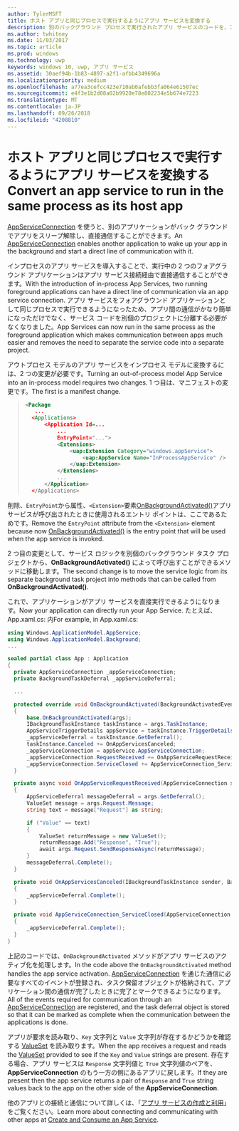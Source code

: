 ```yaml
---
author: TylerMSFT
title: ホスト アプリと同じプロセスで実行するようにアプリ サービスを変換する
description: 別のバックグラウンド プロセスで実行されたアプリ サービスのコードを、アプリ サービスのプロバイダーと同じプロセス内で実行されるコードに変換します。
ms.author: twhitney
ms.date: 11/03/2017
ms.topic: article
ms.prod: windows
ms.technology: uwp
keywords: windows 10, uwp, アプリ サービス
ms.assetid: 30aef94b-1b83-4897-a2f1-afbb4349696a
ms.localizationpriority: medium
ms.openlocfilehash: a77ea3cefcc423e710ab0afebb3fa064e61507ec
ms.sourcegitcommit: e4f3e1b2d08a02b9920e78e802234e5b674e7223
ms.translationtype: MT
ms.contentlocale: ja-JP
ms.lasthandoff: 09/26/2018
ms.locfileid: "4208810"
---
```

# <a name="convert-an-app-service-to-run-in-the-same-process-as-its-host-app"></a><span data-ttu-id="687e0-104">ホスト アプリと同じプロセスで実行するようにアプリ サービスを変換する</span><span class="sxs-lookup"><span data-stu-id="687e0-104">Convert an app service to run in the same process as its host app</span></span>

<span data-ttu-id="687e0-105">[AppServiceConnection](https://msdn.microsoft.com/library/windows/apps/windows.applicationmodel.appservice.appserviceconnection.aspx) を使うと、別のアプリケーションがバック グラウンドでアプリをスリープ解除し、直接通信することができます。</span><span class="sxs-lookup"><span data-stu-id="687e0-105">An [AppServiceConnection](https://msdn.microsoft.com/library/windows/apps/windows.applicationmodel.appservice.appserviceconnection.aspx) enables another application to wake up your app in the background and start a direct line of communication with it.</span></span>

<span data-ttu-id="687e0-106">インプロセスのアプリ サービスを導入することで、実行中の 2 つのフォアグラウンド アプリケーションはアプリ サービス接続経由で直接通信することができます。</span><span class="sxs-lookup"><span data-stu-id="687e0-106">With the introduction of in-process App Services, two running foreground applications can have a direct line of communication via an app service connection.</span></span> <span data-ttu-id="687e0-107">アプリ サービスをフォアグラウンド アプリケーションとして同じプロセスで実行できるようになったため、アプリ間の通信がかなり簡単になっただけでなく、サービス コードを別個のプロジェクトに分離する必要がなくなりました。</span><span class="sxs-lookup"><span data-stu-id="687e0-107">App Services can now run in the same process as the foreground application which makes communication between apps much easier and removes the need to separate the service code into a separate project.</span></span>

<span data-ttu-id="687e0-108">アウトプロセス モデルのアプリ サービスをインプロセス モデルに変換するには、2 つの変更が必要です。</span><span class="sxs-lookup"><span data-stu-id="687e0-108">Turning an out-of-process model App Service into an in-process model requires two changes.</span></span> <span data-ttu-id="687e0-109">1 つ目は、マニフェストの変更です。</span><span class="sxs-lookup"><span data-stu-id="687e0-109">The first is a manifest change.</span></span>

> ```xml
> <Package
>    ...
>   <Applications>
>       <Application Id=...
>           ...
>           EntryPoint="...">
>           <Extensions>
>               <uap:Extension Category="windows.appService">
>                   <uap:AppService Name="InProcessAppService" />
>               </uap:Extension>
>           </Extensions>
>           ...
>       </Application>
>   </Applications>
> ```

<span data-ttu-id="687e0-110">削除、`EntryPoint`から属性、`<Extension>`要素[OnBackgroundActivated()](https://msdn.microsoft.com/library/windows/apps/windows.ui.xaml.application.onbackgroundactivated.aspx)アプリ サービスが呼び出されたときに使用されるエントリ ポイントは、ここであるためです。</span><span class="sxs-lookup"><span data-stu-id="687e0-110">Remove the `EntryPoint` attribute from the `<Extension>` element because now [OnBackgroundActivated()](https://msdn.microsoft.com/library/windows/apps/windows.ui.xaml.application.onbackgroundactivated.aspx) is the entry point that will be used when the app service is invoked.</span></span>

<span data-ttu-id="687e0-111">2 つ目の変更として、サービス ロジックを別個のバックグラウンド タスク プロジェクトから、**OnBackgroundActivated()** によって呼び出すことができるメソッドに移動します。</span><span class="sxs-lookup"><span data-stu-id="687e0-111">The second change is to move the service logic from its separate background task project into methods that can be called from **OnBackgroundActivated()**.</span></span>

<span data-ttu-id="687e0-112">これで、アプリケーションがアプリ サービスを直接実行できるようになります。</span><span class="sxs-lookup"><span data-stu-id="687e0-112">Now your application can directly run your App Service.</span></span> <span data-ttu-id="687e0-113">たとえば、App.xaml.cs: 内</span><span class="sxs-lookup"><span data-stu-id="687e0-113">For example, in App.xaml.cs:</span></span>

``` cs
using Windows.ApplicationModel.AppService;
using Windows.ApplicationModel.Background;
...

sealed partial class App : Application
{
  private AppServiceConnection _appServiceConnection;
  private BackgroundTaskDeferral _appServiceDeferral;

  ...

  protected override void OnBackgroundActivated(BackgroundActivatedEventArgs args)
  {
      base.OnBackgroundActivated(args);
      IBackgroundTaskInstance taskInstance = args.TaskInstance;
      AppServiceTriggerDetails appService = taskInstance.TriggerDetails as AppServiceTriggerDetails;
      _appServiceDeferral = taskInstance.GetDeferral();
      taskInstance.Canceled += OnAppServicesCanceled;
      _appServiceConnection = appService.AppServiceConnection;
      _appServiceConnection.RequestReceived += OnAppServiceRequestReceived;
      _appServiceConnection.ServiceClosed += AppServiceConnection_ServiceClosed;
  }

  private async void OnAppServiceRequestReceived(AppServiceConnection sender, AppServiceRequestReceivedEventArgs args)
  {
      AppServiceDeferral messageDeferral = args.GetDeferral();
      ValueSet message = args.Request.Message;
      string text = message["Request"] as string;

      if ("Value" == text)
      {
          ValueSet returnMessage = new ValueSet();
          returnMessage.Add("Response", "True");
          await args.Request.SendResponseAsync(returnMessage);
      }
      messageDeferral.Complete();
  }

  private void OnAppServicesCanceled(IBackgroundTaskInstance sender, BackgroundTaskCancellationReason reason)
  {
      _appServiceDeferral.Complete();
  }

  private void AppServiceConnection_ServiceClosed(AppServiceConnection sender, AppServiceClosedEventArgs args)
  {
      _appServiceDeferral.Complete();
  }
}
```

<span data-ttu-id="687e0-114">上記のコードでは、`OnBackgroundActivated` メソッドがアプリ サービスのアクティブ化を処理します。</span><span class="sxs-lookup"><span data-stu-id="687e0-114">In the code above the `OnBackgroundActivated` method handles the app service activation.</span></span> <span data-ttu-id="687e0-115">[AppServiceConnection](https://msdn.microsoft.com/library/windows/apps/windows.applicationmodel.appservice.appserviceconnection.aspx) を通じた通信に必要なすべてのイベントが登録され、タスク保留オブジェクトが格納されて、アプリケーション間の通信が完了したときに完了とマークできるようになります。</span><span class="sxs-lookup"><span data-stu-id="687e0-115">All of the events required for communication through an [AppServiceConnection](https://msdn.microsoft.com/library/windows/apps/windows.applicationmodel.appservice.appserviceconnection.aspx) are registered, and the task deferral object is stored so that it can be marked as complete when the communication between the applications is done.</span></span>

<span data-ttu-id="687e0-116">アプリが要求を読み取り、`Key` 文字列と `Value` 文字列が存在するかどうかを確認する [ValueSet](https://msdn.microsoft.com/library/windows/apps/windows.foundation.collections.valueset.aspx) を読み取ります。</span><span class="sxs-lookup"><span data-stu-id="687e0-116">When the app receives a request and reads the [ValueSet](https://msdn.microsoft.com/library/windows/apps/windows.foundation.collections.valueset.aspx) provided to see if the `Key` and `Value` strings are present.</span></span> <span data-ttu-id="687e0-117">存在する場合、アプリ サービスは `Response` 文字列値と `True` 文字列値のペアを、**AppServiceConnection** のもう一方の側にあるアプリに戻します。</span><span class="sxs-lookup"><span data-stu-id="687e0-117">If they are present then the app service returns a pair of `Response` and `True` string values back to the app on the other side of the **AppServiceConnection**.</span></span>

<span data-ttu-id="687e0-118">他のアプリとの接続と通信について詳しくは、「[アプリ サービスの作成と利用](https://msdn.microsoft.com/windows/uwp/launch-resume/how-to-create-and-consume-an-app-service?f=255&MSPPError=-2147217396)」をご覧ください。</span><span class="sxs-lookup"><span data-stu-id="687e0-118">Learn more about connecting and communicating with other apps at [Create and Consume an App Service](https://msdn.microsoft.com/windows/uwp/launch-resume/how-to-create-and-consume-an-app-service?f=255&MSPPError=-2147217396).</span></span>
